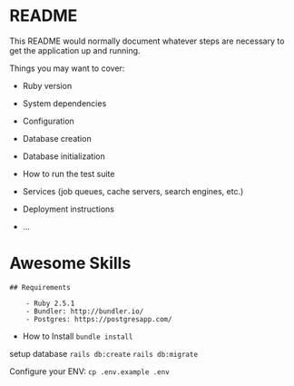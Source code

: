 # README

This README would normally document whatever steps are necessary to get the
application up and running.

Things you may want to cover:

* Ruby version

* System dependencies

* Configuration

* Database creation

* Database initialization

* How to run the test suite

* Services (job queues, cache servers, search engines, etc.)

* Deployment instructions

* ...

# Awesome Skills

    ## Requirements

        - Ruby 2.5.1
        - Bundler: http://bundler.io/
        - Postgres: https://postgresapp.com/

* How to Install
`bundle install`

setup database
`rails db:create`
`rails db:migrate`

Configure your ENV:
`cp .env.example .env`

